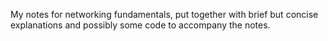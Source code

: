 My notes for networking fundamentals, put together with brief but concise explanations and possibly some code to accompany the notes. 
